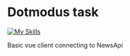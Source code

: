 # Dotmodus task

[![My Skills](https://skillicons.dev/icons?i=vue,js,css)](https://skillicons.dev)

Basic vue client connecting to NewsApi 
